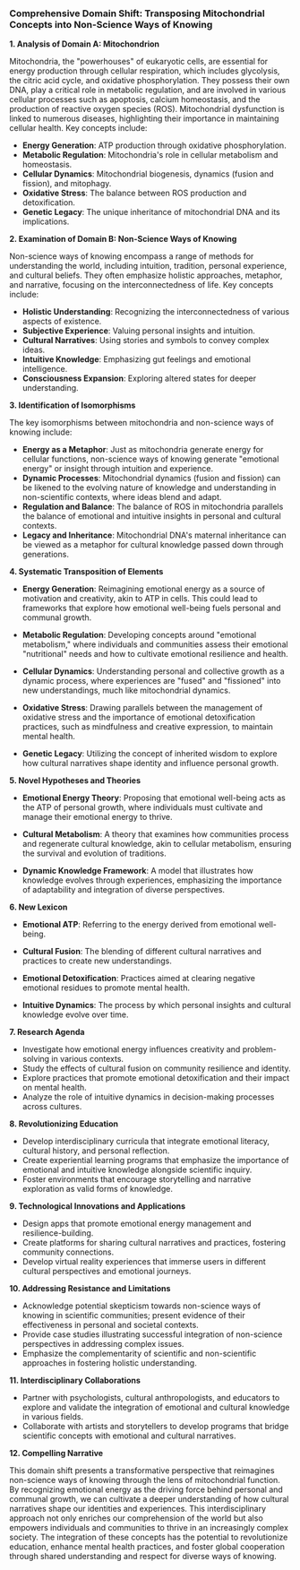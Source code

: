 ### Comprehensive Domain Shift: Transposing Mitochondrial Concepts into Non-Science Ways of Knowing

**1. Analysis of Domain A: Mitochondrion**

Mitochondria, the "powerhouses" of eukaryotic cells, are essential for energy production through cellular respiration, which includes glycolysis, the citric acid cycle, and oxidative phosphorylation. They possess their own DNA, play a critical role in metabolic regulation, and are involved in various cellular processes such as apoptosis, calcium homeostasis, and the production of reactive oxygen species (ROS). Mitochondrial dysfunction is linked to numerous diseases, highlighting their importance in maintaining cellular health. Key concepts include:

- **Energy Generation**: ATP production through oxidative phosphorylation.
- **Metabolic Regulation**: Mitochondria's role in cellular metabolism and homeostasis.
- **Cellular Dynamics**: Mitochondrial biogenesis, dynamics (fusion and fission), and mitophagy.
- **Oxidative Stress**: The balance between ROS production and detoxification.
- **Genetic Legacy**: The unique inheritance of mitochondrial DNA and its implications.

**2. Examination of Domain B: Non-Science Ways of Knowing**

Non-science ways of knowing encompass a range of methods for understanding the world, including intuition, tradition, personal experience, and cultural beliefs. They often emphasize holistic approaches, metaphor, and narrative, focusing on the interconnectedness of life. Key concepts include:

- **Holistic Understanding**: Recognizing the interconnectedness of various aspects of existence.
- **Subjective Experience**: Valuing personal insights and intuition.
- **Cultural Narratives**: Using stories and symbols to convey complex ideas.
- **Intuitive Knowledge**: Emphasizing gut feelings and emotional intelligence.
- **Consciousness Expansion**: Exploring altered states for deeper understanding.

**3. Identification of Isomorphisms**

The key isomorphisms between mitochondria and non-science ways of knowing include:

- **Energy as a Metaphor**: Just as mitochondria generate energy for cellular functions, non-science ways of knowing generate "emotional energy" or insight through intuition and experience.
- **Dynamic Processes**: Mitochondrial dynamics (fusion and fission) can be likened to the evolving nature of knowledge and understanding in non-scientific contexts, where ideas blend and adapt.
- **Regulation and Balance**: The balance of ROS in mitochondria parallels the balance of emotional and intuitive insights in personal and cultural contexts.
- **Legacy and Inheritance**: Mitochondrial DNA's maternal inheritance can be viewed as a metaphor for cultural knowledge passed down through generations.

**4. Systematic Transposition of Elements**

- **Energy Generation**: Reimagining emotional energy as a source of motivation and creativity, akin to ATP in cells. This could lead to frameworks that explore how emotional well-being fuels personal and communal growth.
  
- **Metabolic Regulation**: Developing concepts around "emotional metabolism," where individuals and communities assess their emotional "nutritional" needs and how to cultivate emotional resilience and health.
  
- **Cellular Dynamics**: Understanding personal and collective growth as a dynamic process, where experiences are "fused" and "fissioned" into new understandings, much like mitochondrial dynamics.
  
- **Oxidative Stress**: Drawing parallels between the management of oxidative stress and the importance of emotional detoxification practices, such as mindfulness and creative expression, to maintain mental health.
  
- **Genetic Legacy**: Utilizing the concept of inherited wisdom to explore how cultural narratives shape identity and influence personal growth.

**5. Novel Hypotheses and Theories**

- **Emotional Energy Theory**: Proposing that emotional well-being acts as the ATP of personal growth, where individuals must cultivate and manage their emotional energy to thrive.
  
- **Cultural Metabolism**: A theory that examines how communities process and regenerate cultural knowledge, akin to cellular metabolism, ensuring the survival and evolution of traditions.
  
- **Dynamic Knowledge Framework**: A model that illustrates how knowledge evolves through experiences, emphasizing the importance of adaptability and integration of diverse perspectives.

**6. New Lexicon**

- **Emotional ATP**: Referring to the energy derived from emotional well-being.
  
- **Cultural Fusion**: The blending of different cultural narratives and practices to create new understandings.
  
- **Emotional Detoxification**: Practices aimed at clearing negative emotional residues to promote mental health.
  
- **Intuitive Dynamics**: The process by which personal insights and cultural knowledge evolve over time.

**7. Research Agenda**

- Investigate how emotional energy influences creativity and problem-solving in various contexts.
- Study the effects of cultural fusion on community resilience and identity.
- Explore practices that promote emotional detoxification and their impact on mental health.
- Analyze the role of intuitive dynamics in decision-making processes across cultures.

**8. Revolutionizing Education**

- Develop interdisciplinary curricula that integrate emotional literacy, cultural history, and personal reflection.
- Create experiential learning programs that emphasize the importance of emotional and intuitive knowledge alongside scientific inquiry.
- Foster environments that encourage storytelling and narrative exploration as valid forms of knowledge.

**9. Technological Innovations and Applications**

- Design apps that promote emotional energy management and resilience-building.
- Create platforms for sharing cultural narratives and practices, fostering community connections.
- Develop virtual reality experiences that immerse users in different cultural perspectives and emotional journeys.

**10. Addressing Resistance and Limitations**

- Acknowledge potential skepticism towards non-science ways of knowing in scientific communities; present evidence of their effectiveness in personal and societal contexts.
- Provide case studies illustrating successful integration of non-science perspectives in addressing complex issues.
- Emphasize the complementarity of scientific and non-scientific approaches in fostering holistic understanding.

**11. Interdisciplinary Collaborations**

- Partner with psychologists, cultural anthropologists, and educators to explore and validate the integration of emotional and cultural knowledge in various fields.
- Collaborate with artists and storytellers to develop programs that bridge scientific concepts with emotional and cultural narratives.

**12. Compelling Narrative**

This domain shift presents a transformative perspective that reimagines non-science ways of knowing through the lens of mitochondrial function. By recognizing emotional energy as the driving force behind personal and communal growth, we can cultivate a deeper understanding of how cultural narratives shape our identities and experiences. This interdisciplinary approach not only enriches our comprehension of the world but also empowers individuals and communities to thrive in an increasingly complex society. The integration of these concepts has the potential to revolutionize education, enhance mental health practices, and foster global cooperation through shared understanding and respect for diverse ways of knowing.